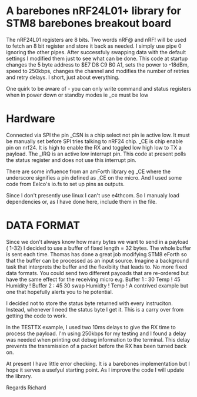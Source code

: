 # A barebones nRF24L01+ library for STM8 barebones breakout board

The nRF24L01 registers are 8 bits. Two words nRF@ and nRF! will be used to fetch an 8 bit register and store it back as needed. I simply use pipe 0 ignoring the other pipes. After successfuly swapping data with the default settings I modified them just to see what can be done. 
This code at startup changes the 5 byte address to $E7 D8 C9 B0 A1, sets the power to -18dBm, speed to 250kbps, changes the channel and modifies the number of retries and retry delays. I short, just about everything.

One quirk to be aware of - you can only write command and status registers when in power down or standby modes ie _ce must be low

# Hardware
Connected via SPI the pin _CSN is a chip select not pin ie active low. It must be manually set before SPI tries talking to nRF24 chip. _CE is chip enable pin on nrf24. It is high to enable the RX and toggled low high low to TX a payload.
The _IRQ is an active low interrupt pin. This code at present polls the status register and does not use this interrupt pin.

There are some influence from an amForth library eg _CE where the underscore signifies a pin defined as _CE on the micro. And I used some code from Eelco's io.fs to set up pins as outputs.

Since I don't presently use linux I can't use e4thcom. So I manualy load dependencies or, as I have done here, include them in the file.

# DATA FORMAT
Since we don't always know how many bytes we want to send in a payload ( 1-32) I decided to use a buffer of fixed length = 32 bytes. The whole buffer is sent each time. Thomas has done a great job modifying STM8 eForth so that the buffer can be processed as an input source. Imagine a background task that interprets the buffer and the flexibiity that leads to. No more fixed data formats. You could send two different payoads that are re-ordered but have the same effect for the receiving micro e.g.
Buffer 1 :  30 Temp ! 45 Humidity !
Buffer 2 :  45 30 swap Humidty ! Temp !
A contrived example but one that hopefully alerts you to he potential.

I decided not to store the status byte returned with every instruciton. Instead, whenever I need the status byte I get it. This is a carry over from getting the code to work. 

In the TESTTX example, I used two 10ms delays to give the RX time to process the payload. I'm using 250kbps for my testing and I found a delay was needed when printing out debug information to the terminal. This delay prevents the transmission of a packet before the RX has been turned back on. 

At present I have little error checking. It is a barebones implementation but I hope it serves a usefyul starting point. As I improve the code I will update the library.

Regards
Richard
